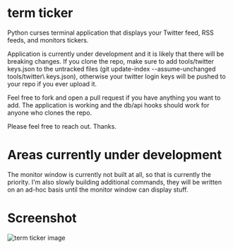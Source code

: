 # term ticker
Python curses terminal application that displays your Twitter feed, RSS feeds, and monitors tickers.

Application is currently under development and it is likely that there will be breaking changes. If you clone the repo, make sure to add tools/twitter keys.json to the untracked files (git update-index --assume-unchanged tools/twitter\ keys.json), otherwise your twitter login keys will be pushed to your repo if you ever upload it.

Feel free to fork and open a pull request if you have anything you want to add. The application is working and the db/api hooks should work for anyone who clones the repo.

Please feel free to reach out. Thanks.

# Areas currently under development
The monitor window is currently not built at all, so that is currently the priority. I'm also slowly building additional commands, they will be written on an ad-hoc basis until the monitor window can display stuff.

# Screenshot
![term ticker image](http://i.imgur.com/jEeJmu9.png)
